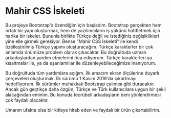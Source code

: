 # Mahir CSS İskeleti
 Bu projeye Bootstrap'a özendiğim için başladım. Bootstrap gerçekten hem ortak bir yapı oluşturmak, hem de yazılımcıların iş yükünü hafifletmek için harika bir iskelet. Bununla birlikte Türkçe değil ve istediğiniz değişiklikleri yine elle girmek gerekiyor. Bense "Mahir CSS İskeleti" ile kendi özelleştirilmiş Türkçe yapımı oluşturacağım. Türkçe karakterler bir çok anlamda önümüze problem olarak çıkacaktır. Bu doğrultuda uzman arkadaşlardan yardım etmelerini rica ediyorum. Türkçe karakterleri ya kısaltmalar ile, ya da eşanlamlılar ile düzenleyebileceğimize inanıyorum.
 
 Bu doğrultuda tüm yardımlara açığım. İlk amacım ekran ölçülerine duyarlı çerçeveleri oluşturmak. İlk sürümü 1 Kasım 2019'da çıkartmayı hedefliyorum. İlk sürümler muhakkak Bootstrap çalıntısı gibi duracaktır. Ancak gün geçtikçe daha özgün, Türkçe ve Türk kullanıcılara uygun bir şekil alacağından eminim. Bu konuda tecrübeli arkadaşların beni yönlendirmesi çok faydalı olacaktır.
 
 Umarım ufakta olsa bir kitleye hitab eden ve faydalı bir ürün çıkartabilirim.
